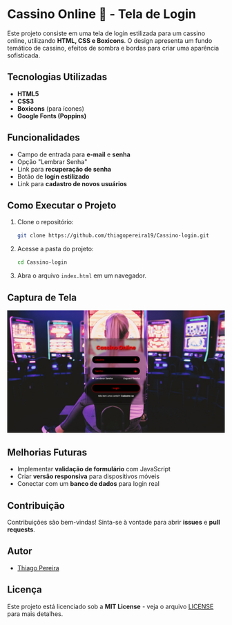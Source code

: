 # Cassino Online 🎰 - Tela de Login



Este projeto consiste em uma tela de login estilizada para um cassino online, utilizando **HTML, CSS e Boxicons**. O design apresenta um fundo temático de cassino, efeitos de sombra e bordas para criar uma aparência sofisticada.

## Tecnologias Utilizadas
- **HTML5**
- **CSS3**
- **Boxicons** (para ícones)
- **Google Fonts (Poppins)**

## Funcionalidades
- Campo de entrada para **e-mail** e **senha**
- Opção "Lembrar Senha"
- Link para **recuperação de senha**
- Botão de **login estilizado**
- Link para **cadastro de novos usuários**

## Como Executar o Projeto
1. Clone o repositório:
   ```sh
   git clone https://github.com/thiagopereira19/Cassino-login.git
   ```
2. Acesse a pasta do projeto:
   ```sh
   cd Cassino-login
   ```
3. Abra o arquivo `index.html` em um navegador.


## Captura de Tela
![Preview do Projeto](img/CapturaDeTela.png)

## Melhorias Futuras
- Implementar **validação de formulário** com JavaScript
- Criar **versão responsiva** para dispositivos móveis
- Conectar com um **banco de dados** para login real

## Contribuição
Contribuições são bem-vindas! Sinta-se à vontade para abrir **issues** e **pull requests**.

## Autor
- [Thiago Pereira](https://github.com/thiagopereira19)

## Licença
Este projeto está licenciado sob a **MIT License** - veja o arquivo [LICENSE](LICENSE) para mais detalhes.

